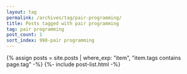 ```yaml
---
layout: tag
permalink: /archives/tag/pair-programming/
title: Posts tagged with pair programming
tag: pair programming
post_count: 1
sort_index: 998-pair programming
---
```

{% assign posts = site.posts | where_exp: "item", "item.tags contains page.tag" -%}
{%- include post-list.html -%}

